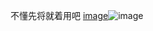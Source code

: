 
不懂先将就着用吧
[image](https://user-images.githubusercontent.com/113445900/189933675-e8732647-9633-4d8a-a2ed-7ad841586092.png)![image](https://user-images.githubusercontent.com/113445900/189933937-c8048627-b31d-4c20-aa5c-e1c92a48c7be.png)

